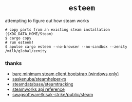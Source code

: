 <h1 align="center"><code>esteem</code></h1>

attempting to figure out how steam works

```shell
# copy parts from an existing steam installation ($XDG_DATA_HOME/Steam)
$ cargo copy
# run esteem!
$ apulse cargo esteem --no-browser --no-sandbox --zenity /milk/global/zenity
```

### thanks

 - [bare minimum steam client bootstrap (windows only)](https://gist.github.com/he1a2s0/a99be14877a83a96ee72f8538c582bf7)
 - [saskenuba/steamhelper-rs](https://github.com/saskenuba/steamhelper-rs)
 - [steamdatabase/steamtracking](https://github.com/steamdatabase/steamtracking)
 - [steamworks api reference](https://partner.steamgames.com/doc/api)
 - [swagsoftware/kisak-strike/public/steam](https://github.com/swagsoftware/kisak-strike/tree/master/public/steam)
